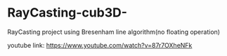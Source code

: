 # RayCasting-cub3D-
RayCasting project using Bresenham line algorithm(no floating operation)

youtube link: https://www.youtube.com/watch?v=87r7OXheNFk
